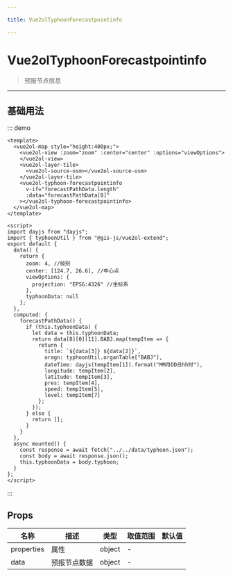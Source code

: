 ```yaml
---

title: Vue2olTyphoonForecastpointinfo

---
```


# Vue2olTyphoonForecastpointinfo

> 预报节点信息

---

## 基础用法

::: demo

```vue
<template>
  <vue2ol-map style="height:400px;">
    <vue2ol-view :zoom="zoom" :center="center" :options="viewOptions">
    </vue2ol-view>
    <vue2ol-layer-tile>
      <vue2ol-source-osm></vue2ol-source-osm>
    </vue2ol-layer-tile>
    <vue2ol-typhoon-forecastpointinfo
      v-if="forecastPathData.length"
      :data="forecastPathData[0]"
    ></vue2ol-typhoon-forecastpointinfo>
  </vue2ol-map>
</template>

<script>
import dayjs from "dayjs";
import { typhoonUtil } from "@gis-js/vue2ol-extend";
export default {
  data() {
    return {
      zoom: 4, //级别
      center: [124.7, 26.6], //中心点
      viewOptions: {
        projection: "EPSG:4326" //坐标系
      },
      typhoonData: null
    };
  },
  computed: {
    forecastPathData() {
      if (this.typhoonData) {
        let data = this.typhoonData;
        return data[8][0][11].BABJ.map(tempItem => {
          return {
            title: `${data[3]} ${data[2]}`,
            oragn: typhoonUtil.organTable["BABJ"],
            dateTime: dayjs(tempItem[1]).format("MM月DD日hh时"),
            longitude: tempItem[2],
            latitude: tempItem[3],
            pres: tempItem[4],
            speed: tempItem[5],
            level: tempItem[7]
          };
        });
      } else {
        return [];
      }
    }
  },
  async mounted() {
    const response = await fetch("../../data/typhoon.json");
    const body = await response.json();
    this.typhoonData = body.typhoon;
  }
};
</script>
```

:::

## Props

| 名称       | 描述         | 类型   | 取值范围 | 默认值 |
| ---------- | ------------ | ------ | -------- | ------ |
| properties | 属性         | object | -        |        |
| data       | 预报节点数据 | object | -        |        |
